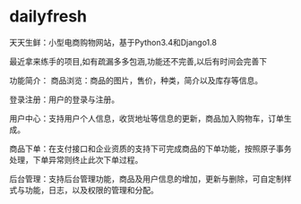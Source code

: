 # dailyfresh
天天生鲜：小型电商购物网站，基于Python3.4和Django1.8

最近拿来练手的项目,如有疏漏多多包涵,功能还不完善,以后有时间会完善下

功能简介：
商品浏览：商品的图片，售价，种类，简介以及库存等信息。

登录注册：用户的登录与注册。

用户中心：支持用户个人信息，收货地址等信息的更新，商品加入购物车，订单生成。

商品下单：在支付接口和企业资质的支持下可完成商品的下单功能，按照原子事务处理，下单异常则终止此次下单过程。

后台管理：支持后台管理功能，商品及用户信息的增加，更新与删除，可自定制样式与功能，日志，以及权限的管理和分配。

